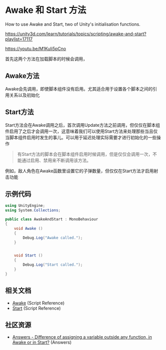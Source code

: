 # Awake 和 Start 方法

How to use Awake and Start, two of Unity's initialisation functions.

https://unity3d.com/learn/tutorials/topics/scripting/awake-and-start?playlist=17117

https://youtu.be/M1KuIi5pCno

首先这两个方法在加载脚本的时候会调用，

## Awake方法

Awake会先调用，即使脚本组件没有启用。尤其适合用于设置各个脚本之间的引用关系以及初始化

## Start方法

Start方法会在Awake调用之后，首次调用Update方法之前调用，但仅仅在脚本组件启用了之后才会调用一次，这意味着我们可以使用Start方法来处理那些当且仅当脚本组件启用时发生的事儿。可以用于延迟处理实际需要才进行初始化的一些操作

> 有Start方法的脚本会在脚本组件启用时候调用，但是仅仅会调用一次，不能通过启用、禁用来不断调用该方法。

例如，敌人角色在Awake函数里设置它的子弹数量，但仅仅在Start方法才启用射击功能

## 示例代码

```cs
using UnityEngine;
using System.Collections;

public class AwakeAndStart : MonoBehaviour
{
    void Awake ()
    {
        Debug.Log("Awake called.");
    }


    void Start ()
    {
        Debug.Log("Start called.");
    }
}
```


## 相关文档

* [Awake](http://docs.unity3d.com/Documentation/ScriptReference/MonoBehaviour.Awake.html?_ga=1.139151098.838993178.1480250241) (Script Reference)
* [Start](http://docs.unity3d.com/Documentation/ScriptReference/MonoBehaviour.Start.html?_ga=1.139151098.838993178.1480250241) (Script Reference)

## 社区资源

* [Answers - Difference of assigning a variable outside any function, in Awake or in Start?](http://answers.unity3d.com/questions/8794/Difference-of-assigning-a-variable-outside-any-function-in-Awake-or-in-Start.html?_ga=1.72016346.838993178.1480250241) (Answers)